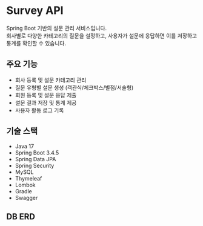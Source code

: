 # Survey API

Spring Boot 기반의 설문 관리 서비스입니다.  
회사별로 다양한 카테고리의 질문을 설정하고, 사용자가 설문에 응답하면 이를 저장하고 통계를 확인할 수 있습니다.

## 주요 기능

- 회사 등록 및 설문 카테고리 관리
- 질문 유형별 설문 생성 (객관식/체크박스/별점/서술형)
- 회원 등록 및 설문 응답 제출
- 설문 결과 저장 및 통계 제공
- 사용자 활동 로그 기록

## 기술 스택

- Java 17
- Spring Boot 3.4.5
- Spring Data JPA
- Spring Security 
- MySQL
- Thymeleaf
- Lombok
- Gradle
- Swagger

## DB ERD
